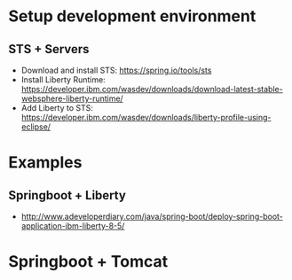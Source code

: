 # Setup development environment
## STS + Servers
* Download and install STS: https://spring.io/tools/sts
* Install Liberty Runtime: https://developer.ibm.com/wasdev/downloads/download-latest-stable-websphere-liberty-runtime/
* Add Liberty to STS: https://developer.ibm.com/wasdev/downloads/liberty-profile-using-eclipse/

# Examples
## Springboot + Liberty
* http://www.adeveloperdiary.com/java/spring-boot/deploy-spring-boot-application-ibm-liberty-8-5/

# Springboot + Tomcat
